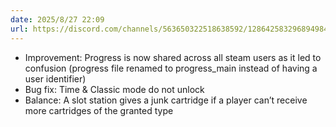 ```yaml
---
date: 2025/8/27 22:09
url: https://discord.com/channels/563650322518638592/1286425832968949840/1410249770102161441
---
```

- Improvement: Progress is now shared across all steam users as it led to confusion (progress file renamed to progress_main instead of having a user identifier)
- Bug fix: Time & Classic mode do not unlock
- Balance: A slot station gives a junk cartridge if a player can’t receive more cartridges of the granted type